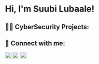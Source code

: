 <h1>Hi, I'm Suubi Lubaale! 

<h2>👨‍💻 CyberSecurity Projects:</h2>



<h2> 🤳 Connect with me:</h2>

[<img align="left" alt="Suubi Lubaale | YouTube" width="22px" src="https://cdn.jsdelivr.net/npm/simple-icons@v3/icons/youtube.svg" />][youtube]
[<img align="left" alt="Suubi Lubaale | LinkedIn" width="22px" src="https://cdn.jsdelivr.net/npm/simple-icons@v3/icons/linkedin.svg" />][linkedin]
[<img align="left" alt="Suubi Lubaale |Instagram" width="22px" src="https://cdn.jsdelivr.net/npm/simple-icons@v3/icons/instagram.svg" />][instagram]

[youtube]: https://www.youtube.com/@Ksvbi_Lubaale/
[instagram]: https://www.instagram.com/ksvbi__/
[linkedin]: hhttps://www.linkedin.com/in/suubi-lubaale-8b2367226/

<!--
**SuubiLubaale/SuubiLubaale** is a ✨ _special_ ✨ repository because its `README.md` (this file) appears on your GitHub profile.

Here are some ideas to get you started:

- 🔭 I’m currently working on ...
- 🌱 I’m currently learning ...
- 👯 I’m looking to collaborate on ...
- 🤔 I’m looking for help with ...
- 💬 Ask me about ...
- 📫 How to reach me: ...
- 😄 Pronouns: ...
- ⚡ Fun fact: ...
-->
